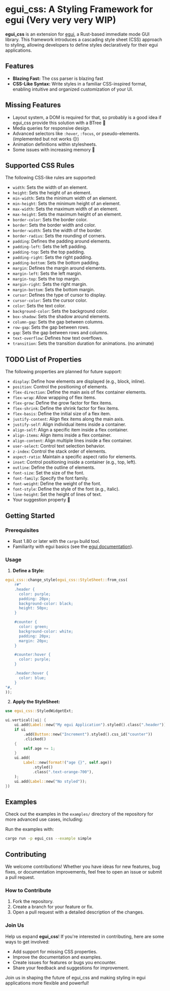 # egui_css: A Styling Framework for egui (Very very very WIP)

**egui_css** is an extension for [egui](https://github.com/emilk/egui), a Rust-based immediate mode GUI library. This framework introduces a cascading style sheet (CSS) approach to styling, allowing developers to define styles declaratively for their egui applications.

## Features

- **Blazing Fast:** The css parser is blazing fast
- **CSS-Like Syntax:** Write styles in a familiar CSS-inspired format, enabling intuitive and organized customization of your UI.

## Missing Features

- Layout system, a DOM is required for that, so probably is a good idea if egui_css provide this solution with a BTree 🤔
- Media queries for responsive design.
- Advanced selectors like `:hover`, `:focus`, or pseudo-elements. (implemented but not works 😔)
- Animation definitions within stylesheets.
- Some issues with increasing memory 🫠

## Supported CSS Rules

The following CSS-like rules are supported:

- `width`: Sets the width of an element.
- `height`: Sets the height of an element.
- `min-width`: Sets the minimum width of an element.
- `min-height`: Sets the minimum height of an element.
- `max-width`: Sets the maximum width of an element.
- `max-height`: Sets the maximum height of an element.
- `border-color`: Sets the border color.
- `border`: Sets the border width and color.
- `border-width`: Sets the width of the border.
- `border-radius`: Sets the rounding of corners.
- `padding`: Defines the padding around elements.
- `padding-left`: Sets the left padding.
- `padding-top`: Sets the top padding.
- `padding-right`: Sets the right padding.
- `padding-bottom`: Sets the bottom padding.
- `margin`: Defines the margin around elements.
- `margin-left`: Sets the left margin.
- `margin-top`: Sets the top margin.
- `margin-right`: Sets the right margin.
- `margin-bottom`: Sets the bottom margin.
- `cursor`: Defines the type of cursor to display.
- `cursor-color`: Sets the cursor color.
- `color`: Sets the text color.
- `background-color`: Sets the background color.
- `box-shadow`: Sets the shadow around elements.
- `column-gap`: Sets the gap between columns.
- `row-gap`: Sets the gap between rows.
- `gap`: Sets the gap between rows and columns.
- `text-overflow`: Defines how text overflows.
- `transition`: Sets the transition duration for animations. (no animate)

## TODO List of Properties

The following properties are planned for future support:

- `display`: Define how elements are displayed (e.g., block, inline).
- `position`: Control the positioning of elements.
- `flex-direction`: Define the main axis of flex container elements.
- `flex-wrap`: Allow wrapping of flex items.
- `flex-grow`: Define the grow factor for flex items.
- `flex-shrink`: Define the shrink factor for flex items.
- `flex-basis`: Define the initial size of a flex item.
- `justify-content`: Align flex items along the main axis.
- `justify-self`: Align individual items inside a container.
- `align-self`: Align a specific item inside a flex container.
- `align-items`: Align items inside a flex container.
- `align-content`: Align multiple lines inside a flex container.
- `user-select`: Control text selection behavior.
- `z-index`: Control the stack order of elements.
- `aspect-ratio`: Maintain a specific aspect ratio for elements.
- `inset`: Control positioning inside a container (e.g., top, left).
- `outline`: Define the outline of elements.
- `font-size`: Set the size of the font.
- `font-family`: Specify the font family.
- `font-weight`: Define the weight of the font.
- `font-style`: Define the style of the font (e.g., italic).
- `line-height`: Set the height of lines of text.
- Your suggestion property 🎉

## Getting Started

### Prerequisites

- Rust 1.80 or later with the `cargo` build tool.
- Familiarity with egui basics (see the [egui documentation](https://docs.rs/egui/latest/egui/)).

### Usage

1. **Define a Style:**

```rust
egui_css::change_style(egui_css::StyleSheet::from_css(
    r#"
    .header {
      color: purple;
      padding: 20px;
      background-color: black;
      height: 50px;
    }

    #counter {
      color: green;
      background-color: white;
      padding: 20px;
      margin: 20px;
    }

    #counter:hover {
      color: purple;
    }

    .header:hover {
      color: blue;
    }
"#,
));
```

2. **Apply the StyleSheet:**

```rust
use egui_css::StyledWidgetExt;

ui.vertical(|ui| {
    ui.add(Label::new("My egui Application").styled().class(".header"));
    if ui
        .add(Button::new("Increment").styled().css_id("counter"))
        .clicked()
    {
        self.age += 1;
    }
    ui.add(
        Label::new(format!("age {}", self.age))
            .styled()
            .class(".text-orange-700"),
    );
    ui.add(Label::new("No styled"));
})
```

## Examples

Check out the examples in the `examples/` directory of the repository for more advanced use cases, including:

Run the examples with:

```bash
cargo run -p egui_css --example simple
```

## Contributing

We welcome contributions! Whether you have ideas for new features, bug fixes, or documentation improvements, feel free to open an issue or submit a pull request.

### How to Contribute

1. Fork the repository.
2. Create a branch for your feature or fix.
3. Open a pull request with a detailed description of the changes.

### Join Us

Help us expand **egui_css**! If you're interested in contributing, here are some ways to get involved:

- Add support for missing CSS properties.
- Improve the documentation and examples.
- Create issues for features or bugs you encounter.
- Share your feedback and suggestions for improvement.

Join us in shaping the future of egui_css and making styling in egui applications more flexible and powerful!
